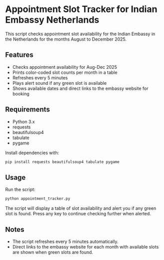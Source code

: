 # Appointment Slot Tracker for Indian Embassy Netherlands

This script checks appointment slot availability for the Indian Embassy in the Netherlands for the months August to December 2025.

## Features
- Checks appointment availability for Aug-Dec 2025
- Prints color-coded slot counts per month in a table
- Refreshes every 5 minutes
- Plays alert sound if any green slot is available
- Shows available dates and direct links to the embassy website for booking

## Requirements
- Python 3.x
- requests
- beautifulsoup4
- tabulate
- pygame

Install dependencies with:
```bash
pip install requests beautifulsoup4 tabulate pygame
```

## Usage
Run the script:
```bash
python appointment_tracker.py
```

The script will display a table of slot availability and alert you if any green slot is found. Press any key to continue checking further when alerted.

## Notes
- The script refreshes every 5 minutes automatically.
- Direct links to the embassy website for each month with available slots are shown when green slots are found.
